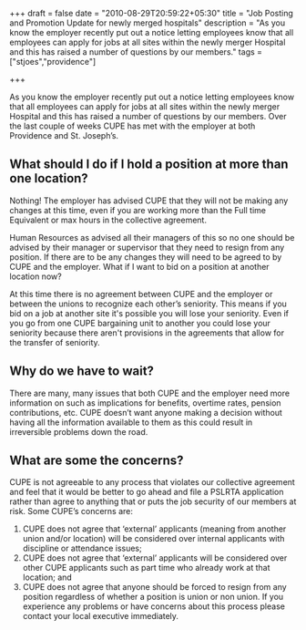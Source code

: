 +++
draft = false
date = "2010-08-29T20:59:22+05:30"
title = "Job Posting and Promotion Update for newly merged hospitals"
description = "As you know the employer recently put out a notice letting employees know that all employees can apply for jobs at all sites within the newly merger Hospital and this has raised a number of questions by our members."
tags = ["stjoes","providence"]

+++


As you know the employer recently put out a notice letting employees know that all employees can apply for jobs at all sites within the newly merger Hospital and this has raised a number of questions by our members. Over the last couple of weeks CUPE has met with the employer at both Providence and St. Joseph’s.

## What should I do if I hold a position at more than one location?

Nothing! The employer has advised CUPE that they will not be making any changes at this time, even if you are working more than the Full time Equivalent or max hours in the collective agreement. 

Human Resources as advised all their managers of this so no one should be advised by their manager or supervisor that they need to resign from any position. If there are to be any changes they will need to be agreed to by CUPE and the employer. What if I want to bid on a position at another location now?

At this time there is no agreement between CUPE and the employer or between the unions to recognize each other’s seniority. This means if you bid on a job at another site it's possible you will lose your seniority. Even if you go from one CUPE bargaining unit to another you could lose your seniority because there aren't provisions in the agreements that allow for the transfer of seniority.

## Why do we have to wait?

There are many, many issues that both CUPE and the employer need more information on such as implications for benefits, overtime rates, pension contributions, etc. CUPE doesn’t want anyone making a decision without having all the information available to them as this could result in irreversible problems down the road.

## What are some the concerns?

CUPE is not agreeable to any process that violates our collective agreement and feel that it would be better to go ahead and file a PSLRTA application rather than agree to anything that or puts the job security of our members at risk. Some CUPE’s concerns are:

1. CUPE does not agree that ‘external’ applicants (meaning from another union and/or location) will be considered over internal applicants with discipline or attendance issues;
2. CUPE does not agree that ‘external’ applicants will be considered over other CUPE applicants such as part time who already work at that location; and
3. CUPE does not agree that anyone should be forced to resign from any position regardless of whether a position is union or non union. If you experience any problems or have concerns about this process please contact your local executive immediately. 
